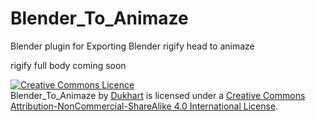 # Blender_To_Animaze
 <p>Blender plugin for Exporting Blender rigify head to animaze</p>
 <p>rigify full body coming soon</p>
<a rel="license" href="http://creativecommons.org/licenses/by-nc-sa/4.0/"><img alt="Creative Commons Licence" style="border-width:0" src="https://i.creativecommons.org/l/by-nc-sa/4.0/88x31.png" /></a><br /><span xmlns:dct="http://purl.org/dc/terms/" href="http://purl.org/dc/dcmitype/Text" property="dct:title" rel="dct:type">Blender_To_Animaze</span> by <a xmlns:cc="http://creativecommons.org/ns#" href="www.Dukhart.com" property="cc:attributionName" rel="cc:attributionURL">Dukhart</a> is licensed under a <a rel="license" href="http://creativecommons.org/licenses/by-nc-sa/4.0/">Creative Commons Attribution-NonCommercial-ShareAlike 4.0 International License</a>.
